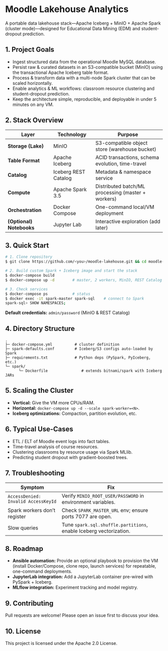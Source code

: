 # Moodle Lakehouse Analytics

A portable data lakehouse stack—Apache Iceberg + MinIO + Apache Spark (cluster mode)—designed for Educational Data Mining (EDM) and student-dropout prediction.

## 1. Project Goals

- Ingest structured data from the operational Moodle MySQL database.
- Persist raw & curated datasets in an S3-compatible bucket (MinIO) using the transactional Apache Iceberg table format.
- Process & transform data with a multi-node Spark cluster that can be scaled horizontally.
- Enable analytics & ML workflows: classroom resource clustering and student-dropout prediction.
- Keep the architecture simple, reproducible, and deployable in under 5 minutes on any VM.

## 2. Stack Overview

| Layer         | Technology         | Purpose                                              |
|---------------|--------------------|------------------------------------------------------|
| **Storage (Lake)** | MinIO             | S3-compatible object store (warehouse bucket)       |
| **Table Format**   | Apache Iceberg    | ACID transactions, schema evolution, time-travel    |
| **Catalog**        | Iceberg REST Catalog | Metadata & namespace service                        |
| **Compute**        | Apache Spark 3.5  | Distributed batch/ML processing (master + workers)  |
| **Orchestration**  | Docker Compose    | One-command local/VM deployment                     |
| **(Optional) Notebooks** | Jupyter Lab      | Interactive exploration (add later)                 |

## 3. Quick Start

```bash
# 1. Clone repository
$ git clone https://github.com/<you>/moodle-lakehouse.git && cd moodle-lakehouse

# 2. Build custom Spark + Iceberg image and start the stack
$ docker-compose build
$ docker-compose up -d        # master, 2 workers, MinIO, REST Catalog

# 3. Check services
$ docker-compose ps           # status
$ docker exec -it spark-master spark-sql    # connect to Spark
spark-sql> SHOW NAMESPACES;
```

**Default credentials:** `admin/password` (MinIO & REST Catalog)

## 4. Directory Structure

```
.
├─ docker-compose.yml          # cluster definition
├─ spark-defaults.conf         # Iceberg/S3 configs auto-loaded by Spark
├─ requirements.txt            # Python deps (PySpark, PyIceberg, etc.)
└─ spark/
      └─ Dockerfile               # extends bitnami/spark with Iceberg JARs
```

## 5. Scaling the Cluster

- **Vertical:** Give the VM more CPUs/RAM.
- **Horizontal:** `docker-compose up -d --scale spark-worker=<N>`.
- **Iceberg optimizations:** Compaction, partition evolution, etc.

## 6. Typical Use-Cases

- ETL / ELT of Moodle event logs into fact tables.
- Time-travel analysis of course resources.
- Clustering classrooms by resource usage via Spark MLlib.
- Predicting student dropout with gradient-boosted trees.

## 7. Troubleshooting

| Symptom                          | Fix                                                      |
|----------------------------------|---------------------------------------------------------|
| `AccessDenied: Invalid AccessKeyId` | Verify `MINIO_ROOT_USER/PASSWORD` in environment variables. |
| Spark workers don’t register     | Check `SPARK_MASTER_URL` env; ensure ports 7077 are open. |
| Slow queries                     | Tune `spark.sql.shuffle.partitions`, enable Iceberg vectorization. |

## 8. Roadmap

- **Ansible automation:** Provide an optional playbook to provision the VM (install Docker/Compose, clone repo, launch services) for repeatable, one-command deployments.
- **JupyterLab integration:** Add a JupyterLab container pre-wired with PySpark + Iceberg.
- **MLflow integration:** Experiment tracking and model registry.

## 9. Contributing

Pull requests are welcome! Please open an issue first to discuss your idea.

## 10. License

This project is licensed under the Apache 2.0 License.
